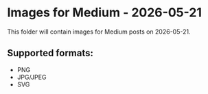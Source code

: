 # Images for Medium - 2026-05-21

This folder will contain images for Medium posts on 2026-05-21.

## Supported formats:
- PNG
- JPG/JPEG
- SVG
